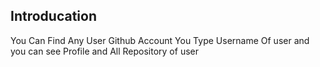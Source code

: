 ## Introducation
You Can Find Any User Github Account
You Type Username Of user and you can see Profile and All Repository of user

